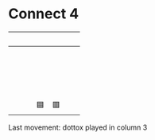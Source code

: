 # Connect 4

| ‍  | ‍  | ‍  | ‍  | ‍  | ‍  | ‍  |
| - | - | - | - | - | - | - |
| ‍  | ‍  | ‍  | ‍  | ‍  | ‍  | ‍  |
| ‍  | ‍  | ‍  | ‍  | ‍  | ‍  | ‍  |
| ‍  | ‍  | ‍  | ‍  | ‍  | ‍  | ‍  |
| ‍  | ‍  | ‍  | ‍  | ‍  | ‍  | ‍  |
| ‍  | ‍  | ‍  | 🟦 | 🟥 | ‍  | ‍  |

Last movement: dottox played in column 3
